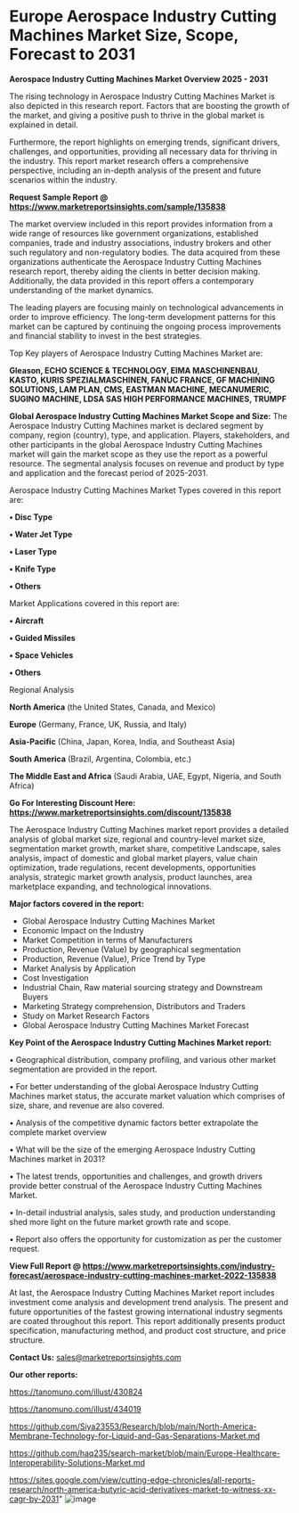 # Europe Aerospace Industry Cutting Machines Market Size, Scope, Forecast to 2031

<Strong> Aerospace Industry Cutting Machines Market Overview 2025 - 2031</strong>

The rising technology in Aerospace Industry Cutting Machines Market is also depicted in this research report. Factors that are boosting the growth of the market, and giving a positive push to thrive in the global market is explained in detail.

Furthermore, the report highlights on emerging trends, significant drivers, challenges, and opportunities, providing all necessary data for thriving in the industry. This report market research offers a comprehensive perspective, including an in-depth analysis of the present and future scenarios within the industry.

<strong>Request Sample Report @ <a href=https://www.marketreportsinsights.com/sample/135838>https://www.marketreportsinsights.com/sample/135838</a></strong>

The market overview included in this report provides information from a wide range of resources like government organizations, established companies, trade and industry associations, industry brokers and other such regulatory and non-regulatory bodies. The data acquired from these organizations authenticate the Aerospace Industry Cutting Machines research report, thereby aiding the clients in better decision making. Additionally, the data provided in this report offers a contemporary understanding of the market dynamics.

The leading players are focusing mainly on technological advancements in order to improve efficiency. The long-term development patterns for this market can be captured by continuing the ongoing process improvements and financial stability to invest in the best strategies.

Top Key players of Aerospace Industry Cutting Machines Market are:

<strong>Gleason, ECHO SCIENCE & TECHNOLOGY, EIMA MASCHINENBAU, KASTO, KURIS SPEZIALMASCHINEN, FANUC FRANCE, GF MACHINING SOLUTIONS, LAM PLAN, CMS, EASTMAN MACHINE, MECANUMERIC, SUGINO MACHINE, LDSA SAS HIGH PERFORMANCE MACHINES, TRUMPF</strong>

<strong><b>Global Aerospace Industry Cutting Machines Market Scope and Size:</b></strong>
The Aerospace Industry Cutting Machines market is declared segment by company, region (country), type, and application. Players, stakeholders, and other participants in the global Aerospace Industry Cutting Machines market will gain the market scope as they use the report as a powerful resource. The segmental analysis focuses on revenue and product by type and application and the forecast period of 2025-2031.

Aerospace Industry Cutting Machines Market Types covered in this report are:

<strong>• Disc Type

• Water Jet Type

• Laser Type

• Knife Type

• Others</strong>

Market Applications covered in this report are:

<strong>• Aircraft

• Guided Missiles

• Space Vehicles

• Others</strong> 

Regional Analysis

<strong>North America</strong> (the United States, Canada, and Mexico)

<strong>Europe</strong> (Germany, France, UK, Russia, and Italy)

<strong>Asia-Pacific</strong> (China, Japan, Korea, India, and Southeast Asia)

<strong>South America</strong> (Brazil, Argentina, Colombia, etc.)

<strong>The Middle East and Africa</strong> (Saudi Arabia, UAE, Egypt, Nigeria, and South Africa)

<strong>Go For Interesting Discount Here: <a href=https://www.marketreportsinsights.com/discount/135838>https://www.marketreportsinsights.com/discount/135838</a></strong>

The Aerospace Industry Cutting Machines market report provides a detailed analysis of global market size, regional and country-level market size, segmentation market growth, market share, competitive Landscape, sales analysis, impact of domestic and global market players, value chain optimization, trade regulations, recent developments, opportunities analysis, strategic market growth analysis, product launches, area marketplace expanding, and technological innovations.

<strong><b>Major factors covered in the report:</b></strong>
<ul>
  <li>Global Aerospace Industry Cutting Machines Market </li>
  <li>Economic Impact on the Industry</li>
  <li>Market Competition in terms of Manufacturers</li>
  <li>Production, Revenue (Value) by geographical segmentation</li>
  <li>Production, Revenue (Value), Price Trend by Type</li>
  <li>Market Analysis by Application</li>
  <li>Cost Investigation</li>
  <li>Industrial Chain, Raw material sourcing strategy and Downstream Buyers</li>
  <li>Marketing Strategy comprehension, Distributors and Traders</li>
  <li>Study on Market Research Factors</li>
  <li>Global Aerospace Industry Cutting Machines Market Forecast</li>
</ul>

<strong><b>Key Point of the Aerospace Industry Cutting Machines Market report:</b></strong>

• Geographical distribution, company profiling, and various other market segmentation are provided in the report.

• For better understanding of the global Aerospace Industry Cutting Machines market status, the accurate market valuation which comprises of size, share, and revenue are also covered.

• Analysis of the competitive dynamic factors better extrapolate the complete market overview

• What will be the size of the emerging Aerospace Industry Cutting Machines market in 2031?

• The latest trends, opportunities and challenges, and growth drivers provide better construal of the Aerospace Industry Cutting Machines Market.

• In-detail industrial analysis, sales study, and production understanding shed more light on the future market growth rate and scope.

• Report also offers the opportunity for customization as per the customer request.

<strong><b>View Full Report @ <a href=https://www.marketreportsinsights.com/industry-forecast/aerospace-industry-cutting-machines-market-2022-135838>https://www.marketreportsinsights.com/industry-forecast/aerospace-industry-cutting-machines-market-2022-135838</a></b></strong>


At last, the Aerospace Industry Cutting Machines Market report includes investment come analysis and development trend analysis. The present and future opportunities of the fastest growing international industry segments are coated throughout this report. This report additionally presents product specification, manufacturing method, and product cost structure, and price structure.

<strong>Contact Us:</strong>
sales@marketreportsinsights.com

<strong>Our other reports:</strong>

<a href=https://tanomuno.com/illust/430824>https://tanomuno.com/illust/430824</a>

<a href=https://tanomuno.com/illust/434019>https://tanomuno.com/illust/434019</a>

<a href=https://github.com/Siya23553/Research/blob/main/North-America-Membrane-Technology-for-Liquid-and-Gas-Separations-Market.md>https://github.com/Siya23553/Research/blob/main/North-America-Membrane-Technology-for-Liquid-and-Gas-Separations-Market.md</a>

<a href=https://github.com/haq235/search-market/blob/main/Europe-Healthcare-Interoperability-Solutions-Market.md>https://github.com/haq235/search-market/blob/main/Europe-Healthcare-Interoperability-Solutions-Market.md</a>

<a href=https://sites.google.com/view/cutting-edge-chronicles/all-reports-research/north-america-butyric-acid-derivatives-market-to-witness-xx-cagr-by-2031>https://sites.google.com/view/cutting-edge-chronicles/all-reports-research/north-america-butyric-acid-derivatives-market-to-witness-xx-cagr-by-2031</a>"
![image](https://github.com/user-attachments/assets/85fa8652-343e-4f4b-9a50-7a121819dcf7)
